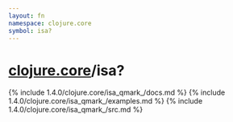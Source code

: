```yaml
---
layout: fn
namespace: clojure.core
symbol: isa?
---
```


# [clojure.core](../)/isa?

{% include 1.4.0/clojure.core/isa_qmark_/docs.md %}
{% include 1.4.0/clojure.core/isa_qmark_/examples.md %}
{% include 1.4.0/clojure.core/isa_qmark_/src.md %}

